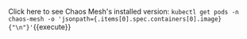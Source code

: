 Click here to see Chaos Mesh's installed version:
`kubectl get pods -n chaos-mesh -o 'jsonpath={.items[0].spec.containers[0].image}{"\n"}'`{{execute}}

